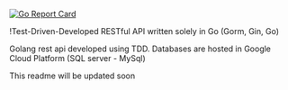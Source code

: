 [![Go Report Card](https://goreportcard.com/badge/github.com/teslatickles/DevEdification)](https://goreportcard.com/report/github.com/teslatickles/DevEdification)

!Test-Driven-Developed RESTful API written solely in Go (Gorm, Gin, Go)

Golang rest api developed using TDD. Databases are hosted in Google Cloud Platform (SQL server - MySql)

This readme will be updated soon
